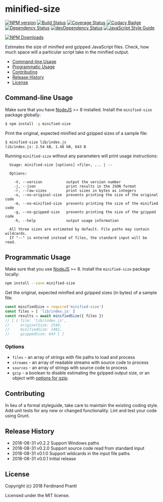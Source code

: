 # minified-size
[![NPM version](https://badge.fury.io/js/minified-size.png)](http://badge.fury.io/js/minified-size)
[![Build Status](https://travis-ci.org/prantlf/minified-size.png)](https://travis-ci.org/prantlf/minified-size)
[![Coverage Status](https://coveralls.io/repos/github/prantlf/minified-size/badge.svg?branch=master)](https://coveralls.io/github/prantlf/minified-size?branch=master)
[![Codacy Badge](https://api.codacy.com/project/badge/Grade/8c076180afca4376bfd23726b000eb53)](https://www.codacy.com/app/prantlf/minified-size?utm_source=github.com&amp;utm_medium=referral&amp;utm_content=prantlf/minified-size&amp;utm_campaign=Badge_Grade)
[![Dependency Status](https://david-dm.org/prantlf/minified-size.svg)](https://david-dm.org/prantlf/minified-size)
[![devDependency Status](https://david-dm.org/prantlf/minified-size/dev-status.svg)](https://david-dm.org/prantlf/minified-size#info=devDependencies)
[![JavaScript Style Guide](https://img.shields.io/badge/code_style-standard-brightgreen.svg)](https://standardjs.com)

[![NPM Downloads](https://nodei.co/npm/minified-size.png?downloads=true&stars=true)](https://www.npmjs.com/package/minified-size)

Estimates the size of minified and gzipped JavaScript files. Check, how much space will a particular script take in the minified output.

- [Command-line Usage](#command-line-usage)
- [Programmatic Usage](#programmatic-usage)
- [Contributing](#contributing)
- [Release History](#release-history)
- [License](#license)

## Command-line Usage

Make sure that you have [NodeJS] >= 8 installed. Install the `minified-size` package globally:

```bash
$ npm install -g minified-size
```

Print the original, expected minified and gzipped sizes of a sample file:

```bash
$ minified-size lib/index.js
lib/index.js: 2.54 kB, 1.48 kB, 643 B
```

Running `minified-size` without any parameters will print usage instructions:

```text
  Usage: minified-size [options] <file>, ... | --

  Options:

    -V, --version           output the version number
    -j, --json              print results in the JSON format
    -r, --raw-sizes         print sizes in bytes as integers
    -o, --no-original-size  prevents printing the size of the original code
    -m, --no-minified-size  prevents printing the size of the minified code
    -g, --no-gzipped-size   prevents printing the size of the gzipped code
    -h, --help              output usage information

  All three sizes are estimated by default. File paths may contain wildcards.
  If "--" is entered instead of files, the standard input will be read.
```

## Programmatic Usage

Make sure that you use [NodeJS] >= 8. Install the `minified-size` package locally:

```bash
npm install --save minified-size
```

Get the original, expected minified and gzipped sizes (in bytes) of a sample file:

```javascript
const minifiedSize = require('minified-size')
const files = [ 'lib/index.js' ]
const results = await minifiedSize({ files })
// [ { file: 'lib/index.js',
//     originalSize: 2544,
//     minifiedSize: 1482,
//     gzippedSize: 643 } ]
```

### Options

* `files` - an array of strings with file paths to load and process
* `streams` - an array of readable streams with source code to process
* `sources` - an array of strings with source code to process
* `gzip` - a boolean to disable estimating the gzipped output size, or an object with [options for gzip].

## Contributing

In lieu of a formal styleguide, take care to maintain the existing coding style.  Add unit tests for any new or changed functionality. Lint and test your code using Grunt.

## Release History

* 2018-08-31   v0.2.2   Support Windows paths
* 2018-08-31   v0.2.0   Support source code read from standard input
* 2018-08-31   v0.1.0   Support wildcards in the input file paths
* 2018-08-31   v0.0.1   Initial release

## License

Copyright (c) 2018 Ferdinand Prantl

Licensed under the MIT license.

[NodeJS]: http://nodejs.org/
[options for gzip]: https://nodejs.org/docs/latest-v8.x/api/zlib.html#zlib_class_options
